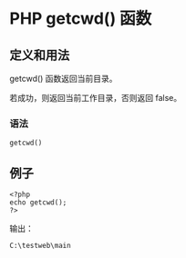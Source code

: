 # PHP getcwd() 函数



## 定义和用法

getcwd() 函数返回当前目录。

若成功，则返回当前工作目录，否则返回 false。

### 语法

```
getcwd()
```

## 例子

```
<?php
echo getcwd();
?>
```

输出：

```
C:\testweb\main
```



